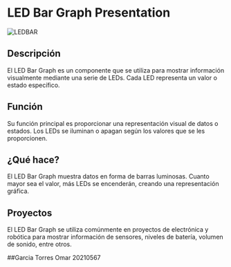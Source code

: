 # LED Bar Graph Presentation

![LEDBAR](https://cdn.shopify.com/s/files/1/0122/7558/0986/products/030172_GIF_1024x1024.gif?v=1588645375)

## Descripción

El LED Bar Graph es un componente que se utiliza para mostrar información visualmente mediante una serie de LEDs. Cada LED representa un valor o estado específico.

## Función

Su función principal es proporcionar una representación visual de datos o estados. Los LEDs se iluminan o apagan según los valores que se les proporcionen.

## ¿Qué hace?

El LED Bar Graph muestra datos en forma de barras luminosas. Cuanto mayor sea el valor, más LEDs se encenderán, creando una representación gráfica.

## Proyectos

El LED Bar Graph se utiliza comúnmente en proyectos de electrónica y robótica para mostrar información de sensores, niveles de batería, volumen de sonido, entre otros.



##Garcia Torres Omar 20210567
